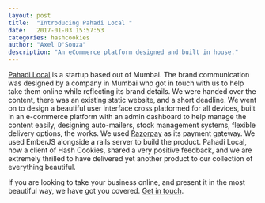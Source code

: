 ```yaml
---
layout: post
title:  "Introducing Pahadi Local "
date:   2017-01-03 15:57:53
categories: hashcookies
author: "Axel D'Souza"
description: "An eCommerce platform designed and built in house."
---
```


[Pahadi Local](http://pahadilocal.com) is a startup based out of Mumbai. The brand communication was designed by a company in Mumbai who got in touch with us to help take them online while reflecting its brand details. We were handed over the content, there was an existing static website, and a short deadline. We went on to design a beautiful user interface cross platformed for all devices, built in an e-commerce platform with an admin dashboard to help manage the content easily, designing auto-mailers, stock management systems, flexible delivery options, the works. We used [Razorpay](http://razorpay.com) as its payment gateway. We used EmberJS alongside a rails server to build the product. Pahadi Local, now a client of Hash Cookies, shared a very positive feedback, and we are extremely thrilled to have delivered yet another product to our collection of everything beautiful.

If you are looking to take your business online, and present it in the most beautiful way, we have got you covered. [Get in touch](http://hashcooki.es/contact/).
